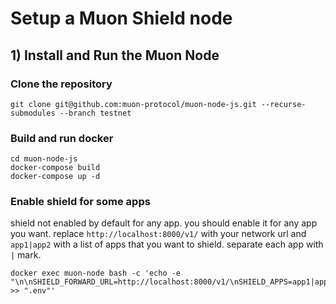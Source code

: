 # Setup a Muon Shield node


## 1) Install and Run the Muon Node

### Clone the repository

```
git clone git@github.com:muon-protocol/muon-node-js.git --recurse-submodules --branch testnet
```

### Build and run docker

```
cd muon-node-js
docker-compose build
docker-compose up -d
```

### Enable shield for some apps

shield not enabled by default for any app. you should enable it for any app you want.
replace `http://localhost:8000/v1/` with your network url and `app1|app2` with a list of apps that you want to shield. separate each app with `|` mark.

```
docker exec muon-node bash -c 'echo -e "\n\nSHIELD_FORWARD_URL=http://localhost:8000/v1/\nSHIELD_APPS=app1|app2" >> ".env"'
```

